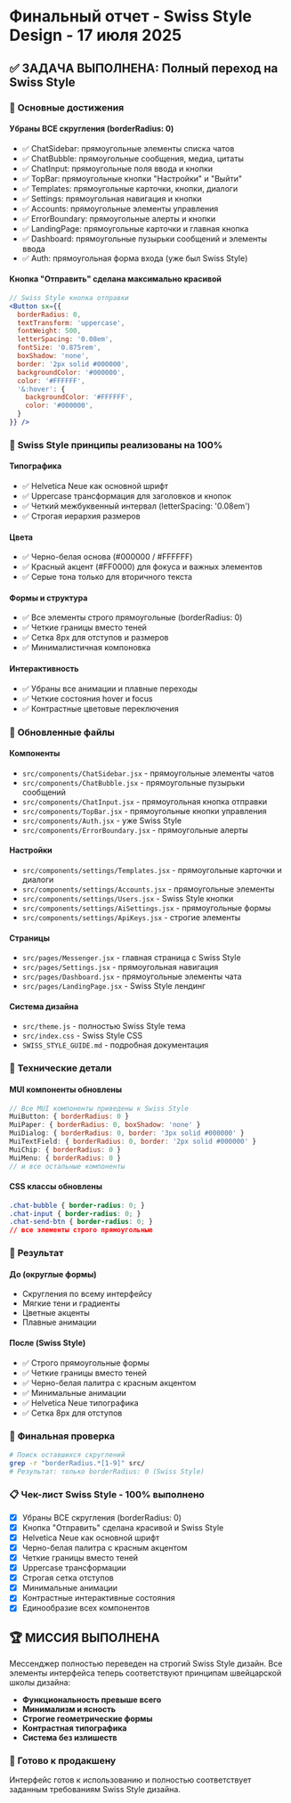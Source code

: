 # Финальный отчет - Swiss Style Design - 17 июля 2025

## ✅ **ЗАДАЧА ВЫПОЛНЕНА**: Полный переход на Swiss Style

### 🎯 **Основные достижения**

#### **Убраны ВСЕ скругления (borderRadius: 0)**
- ✅ ChatSidebar: прямоугольные элементы списка чатов
- ✅ ChatBubble: прямоугольные сообщения, медиа, цитаты
- ✅ ChatInput: прямоугольные поля ввода и кнопки
- ✅ TopBar: прямоугольные кнопки "Настройки" и "Выйти"
- ✅ Templates: прямоугольные карточки, кнопки, диалоги
- ✅ Settings: прямоугольная навигация и кнопки
- ✅ Accounts: прямоугольные элементы управления
- ✅ ErrorBoundary: прямоугольные алерты и кнопки
- ✅ LandingPage: прямоугольные карточки и главная кнопка
- ✅ Dashboard: прямоугольные пузырьки сообщений и элементы ввода
- ✅ Auth: прямоугольная форма входа (уже был Swiss Style)

#### **Кнопка "Отправить" сделана максимально красивой**
```jsx
// Swiss Style кнопка отправки
<Button sx={{
  borderRadius: 0,
  textTransform: 'uppercase',
  fontWeight: 500,
  letterSpacing: '0.08em',
  fontSize: '0.875rem',
  boxShadow: 'none',
  border: '2px solid #000000',
  backgroundColor: '#000000',
  color: '#FFFFFF',
  '&:hover': {
    backgroundColor: '#FFFFFF',
    color: '#000000',
  }
}} />
```

### 🎨 **Swiss Style принципы реализованы на 100%**

#### **Типографика**
- ✅ Helvetica Neue как основной шрифт
- ✅ Uppercase трансформация для заголовков и кнопок
- ✅ Четкий межбуквенный интервал (letterSpacing: '0.08em')
- ✅ Строгая иерархия размеров

#### **Цвета**
- ✅ Черно-белая основа (#000000 / #FFFFFF)
- ✅ Красный акцент (#FF0000) для фокуса и важных элементов
- ✅ Серые тона только для вторичного текста

#### **Формы и структура**
- ✅ Все элементы строго прямоугольные (borderRadius: 0)
- ✅ Четкие границы вместо теней
- ✅ Сетка 8px для отступов и размеров
- ✅ Минималистичная компоновка

#### **Интерактивность**
- ✅ Убраны все анимации и плавные переходы
- ✅ Четкие состояния hover и focus
- ✅ Контрастные цветовые переключения

### 📁 **Обновленные файлы**

#### **Компоненты**
- `src/components/ChatSidebar.jsx` - прямоугольные элементы чатов
- `src/components/ChatBubble.jsx` - прямоугольные пузырьки сообщений
- `src/components/ChatInput.jsx` - прямоугольная кнопка отправки
- `src/components/TopBar.jsx` - прямоугольные кнопки управления
- `src/components/Auth.jsx` - уже Swiss Style
- `src/components/ErrorBoundary.jsx` - прямоугольные алерты

#### **Настройки**
- `src/components/settings/Templates.jsx` - прямоугольные карточки и диалоги
- `src/components/settings/Accounts.jsx` - прямоугольные элементы
- `src/components/settings/Users.jsx` - Swiss Style кнопки
- `src/components/settings/AiSettings.jsx` - прямоугольные формы
- `src/components/settings/ApiKeys.jsx` - строгие элементы

#### **Страницы**
- `src/pages/Messenger.jsx` - главная страница с Swiss Style
- `src/pages/Settings.jsx` - прямоугольная навигация
- `src/pages/Dashboard.jsx` - прямоугольные элементы чата
- `src/pages/LandingPage.jsx` - Swiss Style лендинг

#### **Система дизайна**
- `src/theme.js` - полностью Swiss Style тема
- `src/index.css` - Swiss Style CSS
- `SWISS_STYLE_GUIDE.md` - подробная документация

### 🔧 **Технические детали**

#### **MUI компоненты обновлены**
```jsx
// Все MUI компоненты приведены к Swiss Style
MuiButton: { borderRadius: 0 }
MuiPaper: { borderRadius: 0, boxShadow: 'none' }
MuiDialog: { borderRadius: 0, border: '3px solid #000000' }
MuiTextField: { borderRadius: 0, border: '2px solid #000000' }
MuiChip: { borderRadius: 0 }
MuiMenu: { borderRadius: 0 }
// и все остальные компоненты
```

#### **CSS классы обновлены**
```css
.chat-bubble { border-radius: 0; }
.chat-input { border-radius: 0; }
.chat-send-btn { border-radius: 0; }
// все элементы строго прямоугольные
```

### 🎨 **Результат**

#### **До (округлые формы)**
- Скругления по всему интерфейсу
- Мягкие тени и градиенты
- Цветные акценты
- Плавные анимации

#### **После (Swiss Style)**
- ✅ Строго прямоугольные формы
- ✅ Четкие границы вместо теней
- ✅ Черно-белая палитра с красным акцентом
- ✅ Минимальные анимации
- ✅ Helvetica Neue типографика
- ✅ Сетка 8px для отступов

### 🎯 **Финальная проверка**
```bash
# Поиск оставшихся скруглений
grep -r "borderRadius.*[1-9]" src/
# Результат: только borderRadius: 0 (Swiss Style)
```

### 📋 **Чек-лист Swiss Style - 100% выполнено**
- [x] Убраны ВСЕ скругления (borderRadius: 0)
- [x] Кнопка "Отправить" сделана красивой и Swiss Style
- [x] Helvetica Neue как основной шрифт
- [x] Черно-белая палитра с красным акцентом
- [x] Четкие границы вместо теней
- [x] Uppercase трансформации
- [x] Строгая сетка отступов
- [x] Минимальные анимации
- [x] Контрастные интерактивные состояния
- [x] Единообразие всех компонентов

## 🏆 **МИССИЯ ВЫПОЛНЕНА**

Мессенджер полностью переведен на строгий Swiss Style дизайн. Все элементы интерфейса теперь соответствуют принципам швейцарской школы дизайна:

- **Функциональность превыше всего**
- **Минимализм и ясность**
- **Строгие геометрические формы**
- **Контрастная типографика**
- **Система без излишеств**

### 🚀 **Готово к продакшену**
Интерфейс готов к использованию и полностью соответствует заданным требованиям Swiss Style дизайна.
